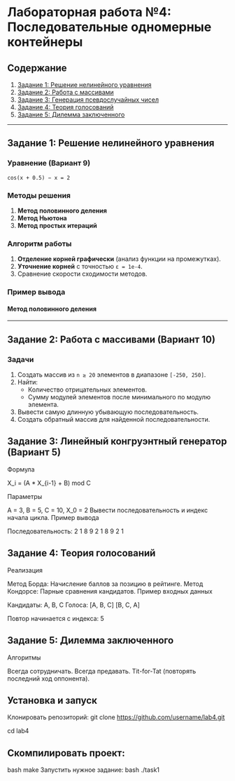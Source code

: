 # Лабораторная работа №4: Последовательные одномерные контейнеры

## Содержание
1. [Задание 1: Решение нелинейного уравнения](#задание-1)
2. [Задание 2: Работа с массивами](#задание-2)
3. [Задание 3: Генерация псевдослучайных чисел](#задание-3)
4. [Задание 4: Теория голосований](#задание-4)
5. [Задание 5: Дилемма заключенного](#задание-5)

---

## Задание 1: Решение нелинейного уравнения <a name="задание-1"></a>

### Уравнение (Вариант 9)
`cos(x + 0.5) − x = 2`

### Методы решения
1. **Метод половинного деления**
2. **Метод Ньютона**
3. **Метод простых итераций**

### Алгоритм работы
1. **Отделение корней графически** (анализ функции на промежутках).
2. **Уточнение корней** с точностью `ε = 1e-4`.
3. Сравнение скорости сходимости методов.

### Пример вывода
#### Метод половинного деления

---

## Задание 2: Работа с массивами (Вариант 10) <a name="задание-2"></a>

### Задачи
1. Создать массив из `n ≥ 20` элементов в диапазоне `[-250, 250]`.
2. Найти:
   - Количество отрицательных элементов.
   - Сумму модулей элементов после минимального по модулю элемента.
3. Вывести самую длинную убывающую последовательность.
4. Создать обратный массив для найденной последовательности.

## Задание 3: Линейный конгруэнтный генератор (Вариант 5) <a name="задание-3"></a>

Формула

X_i = (A * X_{i-1} + B) mod C

Параметры

A = 3, B = 5, C = 10, X_0 = 2
Вывести последовательность и индекс начала цикла.
Пример вывода

Последовательность: 2 1 8 9 2 1 8 9 2 1

## Задание 4: Теория голосований <a name="задание-4"></a>

Реализация

Метод Борда: Начисление баллов за позицию в рейтинге.
Метод Кондорсе: Парные сравнения кандидатов.
Пример входных данных

Кандидаты: A, B, C
Голоса: 
[A, B, C]
[B, C, A]



Повтор начинается с индекса: 5

## Задание 5: Дилемма заключенного <a name="задание-5"></a>

Алгоритмы

Всегда сотрудничать.
Всегда предавать.
Tit-for-Tat (повторять последний ход оппонента).

## Установка и запуск

Клонировать репозиторий:
git clone https://github.com/username/lab4.git


cd lab4


## Скомпилировать проект:
bash
make
Запустить нужное задание:
bash
./task1


